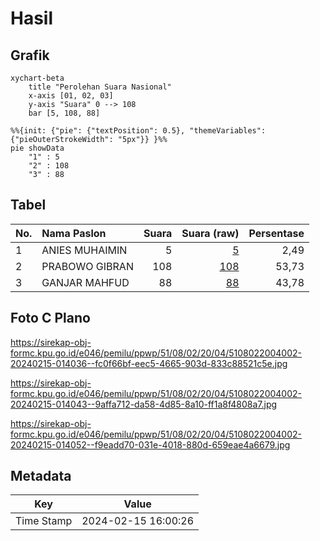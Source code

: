 # Hasil

## Grafik

```mermaid
xychart-beta
    title "Perolehan Suara Nasional"
    x-axis [01, 02, 03]
    y-axis "Suara" 0 --> 108
    bar [5, 108, 88]
```

```mermaid
%%{init: {"pie": {"textPosition": 0.5}, "themeVariables": {"pieOuterStrokeWidth": "5px"}} }%%
pie showData
    "1" : 5
    "2" : 108
    "3" : 88
```

## Tabel

| No. | Nama Paslon    | Suara | Suara (raw) | Persentase |
|:--- |:-------------- | -----:| -----------:| ----------:|
| 1   | ANIES MUHAIMIN | 5     | [5][p-1]    | 2,49       |
| 2   | PRABOWO GIBRAN | 108   | [108][p-2]  | 53,73      |
| 3   | GANJAR MAHFUD  | 88    | [88][p-3]   | 43,78      |


[p-1]: https://github.com/gigit-pemilu/pemilu-2024/blob/main/pilpres/hitung-suara/sub/51-bali/sub/08-buleleng/sub/02-seririt/sub/2004-rangdu/sub/002-tps/sub/paslon-1.txt
[p-2]: https://github.com/gigit-pemilu/pemilu-2024/blob/main/pilpres/hitung-suara/sub/51-bali/sub/08-buleleng/sub/02-seririt/sub/2004-rangdu/sub/002-tps/sub/paslon-2.txt
[p-3]: https://github.com/gigit-pemilu/pemilu-2024/blob/main/pilpres/hitung-suara/sub/51-bali/sub/08-buleleng/sub/02-seririt/sub/2004-rangdu/sub/002-tps/sub/paslon-3.txt

## Foto C Plano

https://sirekap-obj-formc.kpu.go.id/e046/pemilu/ppwp/51/08/02/20/04/5108022004002-20240215-014036--fc0f66bf-eec5-4665-903d-833c88521c5e.jpg

https://sirekap-obj-formc.kpu.go.id/e046/pemilu/ppwp/51/08/02/20/04/5108022004002-20240215-014043--9affa712-da58-4d85-8a10-ff1a8f4808a7.jpg

https://sirekap-obj-formc.kpu.go.id/e046/pemilu/ppwp/51/08/02/20/04/5108022004002-20240215-014052--f9eadd70-031e-4018-880d-659eae4a6679.jpg


## Metadata

| Key        | Value               |
| ---------- | ------------------- |
| Time Stamp | 2024-02-15 16:00:26 |



